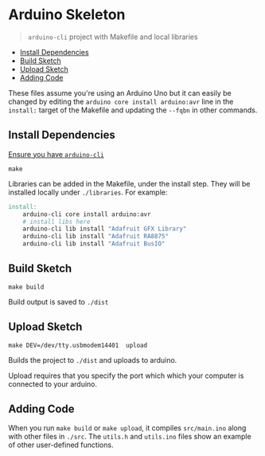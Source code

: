 # Arduino Skeleton
> `arduino-cli` project with Makefile and local libraries

- [Install Dependencies](#install-dependencies)
- [Build Sketch](#build-sketch)
- [Upload Sketch](#upload-sketch)
- [Adding Code](#adding-code)

These files assume you're using an Arduino Uno but it can easily
be changed by editing the `arduino core install arduino:avr` line
in the `install:` target of the Makefile and updating the `--fqbn` in
other commands.

## Install Dependencies

[Ensure you have `arduino-cli`](https://arduino.github.io/arduino-cli/latest/installation/)

```
make
```

Libraries can be added in the Makefile, under the install step.
They will be installed locally under `./libraries`.
For example:

```Makefile
install:
	arduino-cli core install arduino:avr
	# install libs here
	arduino-cli lib install "Adafruit GFX Library"
	arduino-cli lib install "Adafruit RA8875"
	arduino-cli lib install "Adafruit BusIO"
```

## Build Sketch

```
make build
```

Build output is saved to `./dist`

## Upload Sketch

```
make DEV=/dev/tty.usbmodem14401  upload
```

Builds the project to `./dist` and uploads to arduino.

Upload requires that you specify the port which which your computer
is connected to your arduino.

## Adding Code

When you run `make build` or `make upload`, it compiles `src/main.ino`
along with other files in `./src`. The `utils.h` and `utils.ino` files
show an example of other user-defined functions.
